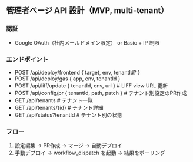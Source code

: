 ## 管理者ページ API 設計（MVP, multi-tenant）

### 認証
- Google OAuth（社内メールドメイン限定） or Basic + IP 制限

### エンドポイント
- POST /api/deploy/frontend { target, env, tenantId? }
- POST /api/deploy/gas { app, env, tenantId }
- POST /api/liff/update { tenantId, env, url }  # LIFF view URL 更新
- POST /api/config/pr { tenantId, path, patch }  # テナント別設定のPR作成
- GET  /api/tenants        # テナント一覧
- GET  /api/tenants/{id}   # テナント詳細
- GET  /api/status?tenantId # テナント別の状態

### フロー
1) 設定編集 → PR作成 → マージ → 自動デプロイ
2) 手動デプロイ → workflow_dispatch を起動 → 結果をポーリング


